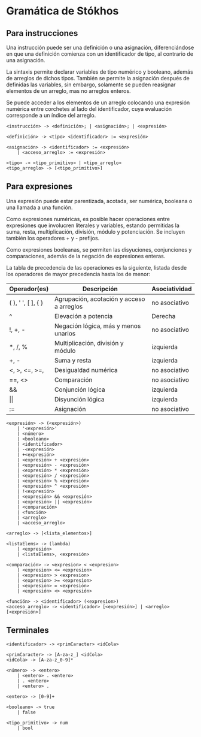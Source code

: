 # Gramática de Stókhos

## Para instrucciones

Una instrucción puede ser una definición o una asignación, diferenciándose en que una definición comienza con un identificador de tipo, al contrario de una asignación.

La sintaxis permite declarar variables de tipo numérico y booleano, además de arreglos de dichos tipos. También se permite la asignación después de definidas las variables, sin embargo, solamente se pueden reasignar elementos de un arreglo, mas no arreglos enteros.

Se puede acceder a los elementos de un arreglo colocando una expresión numérica entre corchetes al lado del identificador, cuya evaluación corresponde a un índice del arreglo.

```_
<instrucción> -> <definición>; | <asignación>; | <expresión>

<definición> -> <tipo> <identificador> := <expresión>

<asignación> -> <identificador> := <expresión>
    | <acceso_arreglo> := <expresión>

<tipo> -> <tipo_primitivo> | <tipo_arreglo>
<tipo_arreglo> -> [<tipo_primitivo>]

```

## Para expresiones

Una expresión puede estar parentizada, acotada, ser numérica, booleana o una llamada a una función.

Como expresiones numéricas, es posible hacer operaciones entre expresiones que involucren literales y variables, estando permitidas la suma, resta, multiplicación, división, módulo y potenciación. Se incluyen también los operadores + y - prefijos.

Como expresiones booleanas, se permiten las disyuciones, conjunciones y comparaciones, además de la negación de expresiones enteras.

La tabla de precedencia de las operaciones es la siguiente, listada desde los operadores de mayor precedencia hasta los de menor:

| Operador(es) | Descripción | Asociatividad |
| --- | --- | --- |
| ( ), ' ', [ ], { } | Agrupación, acotación y acceso a arreglos | no asociativo |
| ^ | Elevación a potencia | Derecha |
| !, +, - | Negación lógica, más y menos unarios | no asociativo |
| *, /, % | Multiplicación, división y módulo | izquierda |
| +, - | Suma y resta | izquierda |
| <, >, <=, >=, | Desigualdad numérica | no asociativo |
| ==, <> | Comparación | no asociativo |
| && | Conjunción lógica | izquierda |
| \|\| | Disyunción lógica | izquierda |
| := | Asignación | no asociativo |

```_
<expresión> -> (<expresión>)
    | '<expresión>'
    | <número>
    | <booleano>
    | <identificador>
    | -<expresión>
    | +<expresión>
    | <expresión> + <expresión>
    | <expresión> - <expresión>
    | <expresión> * <expresión>
    | <expresión> / <expresión>
    | <expresión> % <expresión>
    | <expresión> ^ <expresión>
    | !<expresión>
    | <expresión> && <expresión>
    | <expresión> || <expresión>
    | <comparación>
    | <función>
    | <arreglo>
    | <acceso_arreglo>

<arreglo> -> [<lista_elementos>]

<listaElems> -> (lambda)
    | <expresión>
    | <listaElems>, <expresión>

<comparación> -> <expresion> < <expresion>
    | <expresion> <= <expresion>
    | <expresion> > <expresion>
    | <expresion> >= <expresion>
    | <expresión> = <expresión>
    | <expresión> <> <expresión>

<función> -> <identificador> (<expresion>)
<acceso_arreglo> -> <identificador> [<expresión>] | <arreglo>[<expresión>]
```

## Terminales

```_
<identificador> -> <primCaracter> <idCola>

<primCaracter> -> [A-za-z_] <idCola>
<idCola> -> [A-za-z_0-9]*

<número> -> <entero>
    | <entero> . <entero>
    | . <entero>
    | <entero> .
    
<entero> -> [0-9]+

<booleano> -> true
    | false

<tipo_primitivo> -> num
    | bool
```
